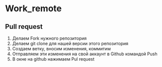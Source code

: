 # Work_remote
## Pull request
1. Делаем Fork нужного репозитория
2. Делаем git clone для нашей версии этого репозитория
3. Создаем ветку, вносим изменения, коммитим
4. Отправляем эти изменения на свой аккаунт в Github командой Push
5. В окне на github нажимаем Pul request
